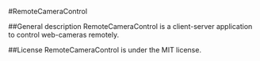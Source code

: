 #RemoteCameraControl

##General description
RemoteCameraControl is a client-server application to control web-cameras remotely.

##License
RemoteCameraControl is under the MIT license.